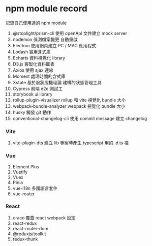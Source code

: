 # npm module record

記錄自己使用過的 npm module

1. @stoplight/prism-cli  使用 openApi 文件建立 mock server
2. nodemon  偵測檔案變更 自動重啟
3. Electron  使用網頁建立 PC / MAC 應用程式
4. Lodash 實用含式庫
5. Echarts 資料視覺化 library
6. D3.js 客製化資料圖表
7. Axios 使用 ajax 連線
8. Moment 處理時間的含式庫
9. Xstate 基於限狀態機理論 建構的狀態管理工具
10. Cypress 前端 e2e 測試工
11. storybook ui library
12. rollup-plugin-visualizer rollup 和 vite 視覺化 bundle 大小
13. webpack-bundle-analyzer webpack 視覺化 bundle 大小
14. husky 觸發 git 動作
15. conventional-changelog-cli 使用 commit message 建立 changelog

### Vite

1. vite-plugin-dts 建立 lib 專案時產生 typescript 用的 .d.ts 檔

### Vue

1. Element Plus
2. Vuetify
3. Vuex
4. Pinia
5. vue-i18n  多國語言套件
6. vue-router


### React

1. craco 覆蓋 react webpack 設定
2. react-redux
3. react-router-dom
4. @reduxjs/toolkit
5. redux-thunk
